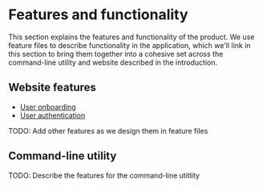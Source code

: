 # Features and functionality

This section explains the features and functionality of the product. We use 
feature files to describe functionality in the application, which we'll link
in this section to bring them together into a cohesive set across the
command-line utility and website described in the introduction.

## Website features

- [User onboarding](../../server/features/onboarding.feature)
- [User authentication](../../server/features/authentication.feature)

TODO: Add other features as we design them in feature files

## Command-line utility

TODO: Describe the features for the command-line utitlity